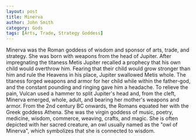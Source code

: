 ```yaml
---
layout: post
title: Minerva
author: John Smith
category: Gods
tags: [Arts, Trade, Strategy Goddess]
---
```

Minerva was the Roman goddess of wisdom and sponsor of arts, trade, and strategy. She was born with weapons from the head of Jupiter. After impregnating the titaness Metis Jupiter recalled a prophecy that his own child would overthrow him. Fearing that their child would grow stronger than him and rule the Heavens in his place, Jupiter swallowed Metis whole. The titaness forged weapons and armor for her child while within the father-god, and the constant pounding and ringing gave him a headache. To relieve the pain, Vulcan used a hammer to split Jupiter's head and, from the cleft, Minerva emerged, whole, adult, and bearing her mother's weapons and armor. From the 2nd century BC onwards, the Romans equated her with the Greek goddess Athena. She was the virgin goddess of music, poetry, medicine, wisdom, commerce, weaving, crafts, and magic. She is often depicted with her sacred creature, an owl usually named as the "owl of Minerva", which symbolizes that she is connected to wisdom.